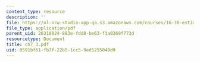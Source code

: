 ```yaml
---
content_type: resource
description: ''
file: https://ol-ocw-studio-app-qa.s3.amazonaws.com/courses/16-30-estimation-and-control-of-aerospace-systems-spring-2004/0591bf61fb7f22b51cc59ed5255040d9_ch7_3.pdf
file_type: application/pdf
parent_uid: 26318024-883e-fdd8-be63-f3a0369f773d
resourcetype: Document
title: ch7_3.pdf
uid: 0591bf61-fb7f-22b5-1cc5-9ed5255040d9
---
```

